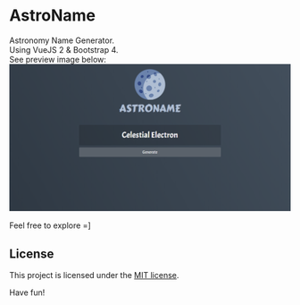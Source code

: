 # AstroName

Astronomy Name Generator.  
Using VueJS 2 & Bootstrap 4.  
See preview image below:
![alt text](https://raw.githubusercontent.com/PrinceNet/AstroName/master/preview.png)

Feel free to explore =]

## License

This project is licensed under the [MIT license](https://opensource.org/licenses/MIT).


Have fun!
